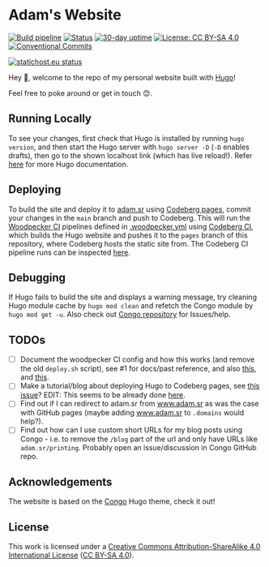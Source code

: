 # Adam's Website

[![Build pipeline](https://ci.codeberg.org/api/badges/7891/status.svg)](https://ci.codeberg.org/repos/7891) [![Status](https://img.shields.io/uptimerobot/status/m794909251-ab664c7426a0c9d159974cbd?label=Status)](https://stats.uptimerobot.com/mz8VrF1pRX/794909251) [![30-day uptime](https://img.shields.io/uptimerobot/ratio/m794909251-ab664c7426a0c9d159974cbd?label=30-day%20uptime)](https://stats.uptimerobot.com/mz8VrF1pRX/794909251) [![License: CC BY-SA 4.0](https://img.shields.io/badge/License-CC_BY--SA_4.0-lightgrey.svg)](https://creativecommons.org/licenses/by-sa/4.0/) [![Conventional Commits](https://img.shields.io/badge/Conventional%20Commits-1.0.0-%23FE5196?logo=conventionalcommits&logoColor=white)](https://conventionalcommits.org)

[![statichost.eu status](https://builder.statichost.eu/a-s/status.svg)](https://builder.statichost.eu/a-s/)

Hey 👋, welcome to the repo of my personal website built with [Hugo](https://gohugo.io)!

Feel free to poke around or get in touch 😊.

## Running Locally

To see your changes, first check that Hugo is installed by running `hugo version`, and then start the Hugo server with `hugo server -D` (`-D` enables drafts), then go to the shown localhost link (which has live reload!). Refer [here](https://gohugo.io/getting-started/quick-start) for more Hugo documentation.

## Deploying

To build the site and deploy it to [adam.sr](https://adam.sr) using [Codeberg pages](https://codeberg.page), commit your changes in the `main` branch and push to Codeberg. This will run the [Woodpecker CI](https://woodpecker-ci.org/) pipelines defined in [.woodpecker.yml](./.woodpecker.yml) using [Codeberg CI](https://docs.codeberg.org/ci/), which builds the Hugo website and pushes it to the `pages` branch of this repository, where Codeberg hosts the static site from. The Codeberg CI pipeline runs can be inspected [here](https://ci.codeberg.org/repos/7891).

## Debugging

If Hugo fails to build the site and displays a warning message, try cleaning Hugo module cache by `hugo mod clean` and refetch the Congo module by `hugo mod get -u`. Also check out [Congo repository](https://github.com/jpanther/congo) for Issues/help.

## TODOs

- [ ] Document the woodpecker CI config and how this works (and remove the old `deploy.sh` script), see #1 for docs/past reference, and also [this](https://codeberg.org/Codeberg-CI/examples/src/branch/main/Hugo/hugo.yml), and [this](https://dminca.codeberg.page/posts/moved-to-codeberg-pages/).
- [ ] Make a tutorial/blog about deploying Hugo to Codeberg pages, see [this issue](https://codeberg.org/Codeberg/Documentation/issues/27)? EDIT: This seems to be already done [here](https://codeberg.org/Codeberg-CI/examples).
- [ ] Find out if I can redirect to adam.sr from www.adam.sr as was the case with GitHub pages (maybe adding www.adam.sr to `.domains` would help?).
- [ ] Find out how can I use custom short URLs for my blog posts using Congo - i.e. to remove the `/blog` part of the url and only have URLs like `adam.sr/printing`. Probably open an issue/discussion in Congo GitHub repo.

## Acknowledgements

The website is based on the [Congo](https://git.io/hugo-congo) Hugo theme, check it out!

## License

This work is licensed under a [Creative Commons Attribution-ShareAlike 4.0 International License](https://creativecommons.org/licenses/by-sa/4.0/) ([CC BY-SA 4.0](https://creativecommons.org/licenses/by-sa/4.0/)).
